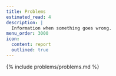```yaml
---
title: Problems
estimated_read: 4
description: |
  Information when something goes wrong.
menu_order: 3000
icon:
  content: report
  outlined: true
---
```


{% include problems/problems.md %}
